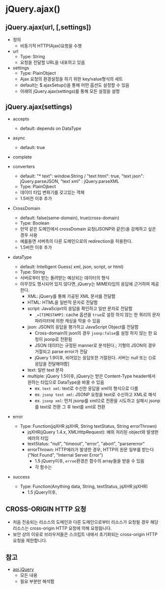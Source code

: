 # jQuery.ajax()
## jQuery.ajax(url, [,settings])
 - 정의
 	 - 비동기적 HTTP(Ajax)요청을 수행
 - url
 	 - Type: String
 	 - 요청을 전달할 URL을 내포하고 있음
 - settings
 	 - Type: PlainObject
 	 - Ajax 요청의 환경설정을 하기 위한 key/value형식의 세트
 	 - default는 $.ajaxSetup()을 통해 어떤 옵션도 설정할 수 있음
 	 - 아래의 jQuery.ajax(settings)를 통해 모든 설정을 설명

## jQuery.ajax(settings)
 - accepts
 	 - default: depends on DataType
 - async
 	 - default: true

 - complete

 - converters
 	 - default: "* text": window.String / "text html": true, "text json": jQuery.parseJSON, "text xml" : jQuery.parseXML
 	 - Type: PlainOjbect
 	 - 데이터 타입 변화기를 갖고있는 객체
 	 - 1.5버전 이후 추가

 - CrossDomain
 	 - default: false(same-domain), true(cross-domain)
 	 - Type: Boolean
 	 - 만약 같은 도메인에서 crossDomain 요청(JSONP와 같은)을 강제하고 싶은 경우 사용
 	 - 예를들면 서버측의 다른 도메인으로의 redirection을 허용한다.
 	 - 1.5버전 이후 추가

 - dataType
 	 - default: Intelligent Guess( xml, json, script, or html)
 	 - Type: String
 	 - 서버로부터 받는 돌려받는 예상되는 데이터의 형식
 	 - 아무것도 명시되어 있지 않다면, jQuery는 MIME타입의 응답에 근거하여 제공한다.
 	 	 - XML: jQuery를 통해 가공된 XML 문서를 전달함
 	 	 - HTML: HTML을 일반적 문자로 전달함
 	 	 - script: JavaSciprt의 응답을 확인하고 일반 문자로 전달함
 	 	 	 - `_=[TIMESTAMP]`: cache 옵션을 `true`로 설정 하지 않는 한 쿼리의 문자 파라미터에 의한 캐싱을 막을 수 있음
 	 	 - json: JSON의 응답을 평가하고 JavaScript Object를 전달함
 	 	 	 - Cross-domain의 json의 경우 `jsonp:false`를 설정 하지 않는 한 요청이 jsonp로 전환됨
 	 	 	 - JSON 데이터는 규정된 manner로 분석된다.; 기형의 JSON의 경우 거절되고 parse error가 전달
 	 	 	 - jQuery 1.9이후, 비어있는 응답또한 거절된다. 서버는 null 또는 {}로 응답을 전달해야함]
 	 	 - text: 일반 text 문자
 	 	 - multiple: jQuery 1.5이후, jQuery는 받은 Content-Type header에서 원하는 타입으로 DataType을 바꿀 수 있음
 	 	 	 - ex. `text xml`: text로 수신한 응답을 xml의 형식으로 다룸
 	 	 	 - ex. `jsonp text xml`: JSONP 요청을 text로 수신하고 XML로 해석
 	 	 	 - ex. `jsonp xml`: 먼저 jsonp를 xml으로 전환을 시도하고 실패시 jsonp를 text로 전환 그 후 text를 xml로 전환


  - error
 	 - Type: Function(jqXHR jqXHR, String textStatus, String errorThrown)
 		 - jqXHR(jQuery 1.4.x, XMLHttpRequest): 예외 처리된 object와 발생한 에러의 타입
 		 - textStatus: "null", "timeout", "error", "abort", "parsererror"
 		 - errorThrown: HTTP에러가 발생한 경우, HTTP의 원문 일부를 받는다("Not Found", "Internal Server Error") 
 		 	 - 1.5 jQuery이후, `erroe`환경은 함수의 array들을 받을 수 있음
 		 	 - 각 함수는 
 - success
 	 - Type: Function(Anything data, String, textStatus, jqXHR jqXHR)
 	 	 - 1.5 jQuery이후, 


## CROSS-ORIGIN HTTP 요청
 - 처음 전송되는 리소스의 도메인과 다른 도메인으로부터 리소스가 요청될 경우 해당 리소스는 cross-origin HTTP 요청에 의해 요청됩니다.
 - 보안 상의 이유로 브라우저들은 스크립트 내에서 초기화되는 cross-origin HTTP 요청을 제한합니다.

 

## 참고
 - [api.jQuery](http://api.jquery.com/jquery.ajax/ "jQuery")
	 - 모든 내용
	 - 필요 부분만 해석함